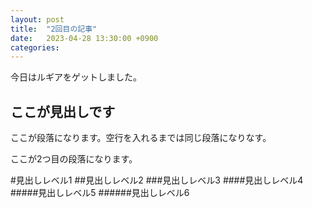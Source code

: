 ```yaml
---
layout: post
title:  "2回目の記事"
date:   2023-04-28 13:30:00 +0900
categories:
---
```

今日はルギアをゲットしました。

## ここが見出しです
ここが段落になります。空行を入れるまでは同じ段落になりなす。

ここが2つ目の段落になります。

#見出しレベル1
##見出しレベル2
###見出しレベル3
####見出しレベル4
#####見出しレベル5
######見出しレベル6

